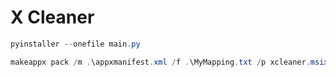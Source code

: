 # X Cleaner
```powershell
pyinstaller --onefile main.py
```
```powershell
makeappx pack /m .\appxmanifest.xml /f .\MyMapping.txt /p xcleaner.msix
```
